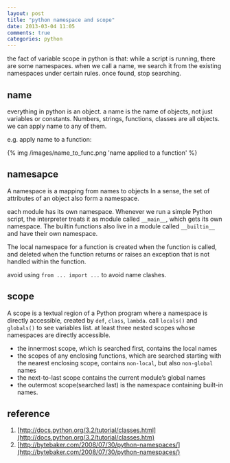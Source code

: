 ```yaml
---
layout: post
title: "python namespace and scope"
date: 2013-03-04 11:05
comments: true
categories: python
---
```


the fact of variable scope in python is that:
while a script is running, there are some namespaces.
when we call a name,
we search it from the existing namespaces under certain rules.
once found, stop searching.

<!--more-->

name
----

everything in python is an object.
a name is the name of objects, not just variables or constants.
Numbers, strings, functions, classes are all objects.
we can apply name to any of them.

e.g. apply name to a function:

{% img /images/name_to_func.png 'name applied to a function' %}

namesapce
---------

A namespace is a mapping from names to objects
In a sense, the set of attributes of an object also form a namespace.

each module has its own namespace.
Whenever we run a simple Python script,
the interpreter treats it as module called `__main__`,
which gets its own namespace.
The builtin functions also live in a module called `__builtin__`
and have their own namespace.

The local namespace for a function is created when the function is called,
and deleted when the function returns or raises an exception that 
is not handled within the function.

avoid using `from ... import ...` to avoid name clashes.

scope
-----

A scope is a textual region of a Python program where
a namespace is directly accessible, created by `def`, `class`, `lambda`.
call `locals()` and `globals()` to see variables list.
at least three nested scopes whose namespaces are directly accessible.

- the innermost scope, which is searched first, contains the local names
- the scopes of any enclosing functions, which are searched starting with the nearest enclosing scope, contains `non-local`, but also `non-global` names
- the next-to-last scope contains the current module’s global names
- the outermost scope(searched last) is the namespace containing built-in names.

reference
---------

1. [http://docs.python.org/3.2/tutorial/classes.html](http://docs.python.org/3.2/tutorial/classes.htm)
2. [http://bytebaker.com/2008/07/30/python-namespaces/](http://bytebaker.com/2008/07/30/python-namespaces/)
